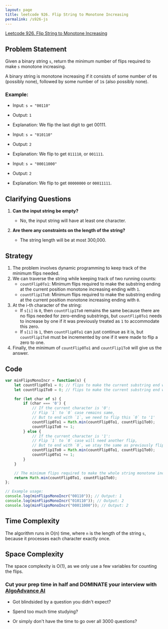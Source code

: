 ```yaml
---
layout: page
title: leetcode 926. Flip String to Monotone Increasing
permalink: /s926-js
---
```

[Leetcode 926. Flip String to Monotone Increasing](https://algoadvance.github.io/algoadvance/l926)
## Problem Statement
Given a binary string `s`, return the minimum number of flips required to make `s` monotone increasing.

A binary string is monotone increasing if it consists of some number of `0`s (possibly none), followed by some number of `1`s (also possibly none).

### Example:
- Input: `s = "00110"`
- Output: `1`
- Explanation: We flip the last digit to get 00111.

- Input: `s = "010110"`
- Output: `2`
- Explanation: We flip to get `011110`, or `001111`.

- Input: `s = "00011000"`
- Output: `2`
- Explanation: We flip to get `00000000` or `00011111`.

## Clarifying Questions
1. **Can the input string be empty?**
   - No, the input string will have at least one character.
   
2. **Are there any constraints on the length of the string?**
   - The string length will be at most 300,000.

## Strategy
1. The problem involves dynamic programming to keep track of the minimum flips needed.
2. We can traverse the string while keeping track of two running counts:
   - `countFlip0To1`: Minimum flips required to make the substring ending at the current position monotone increasing ending with `1`.
   - `countFlip1To0`: Minimum flips required to make the substring ending at the current position monotone increasing ending with `0`.
3. At the i-th character of the string:
   - If `s[i]` is `0`, then `countFlip1To0` remains the same because there are no flips needed for zero-ending substrings, but `countFlip0To1` needs to increase by one if it was previously treated as `1` to accommodate this zero.
   - If `s[i]` is `1`, then `countFlip0To1` can just continue as it is, but `countFlip1To0` must be incremented by one if it were made to flip a zero to one.
4. Finally, the minimum of `countFlip0To1` and `countFlip1To0` will give us the answer.

## Code
```javascript
var minFlipsMonoIncr = function(s) {
    let countFlip0To1 = 0; // flips to make the current substring end with 0
    let countFlip1To0 = 0; // flips to make the current substring end with 1

    for (let char of s) {
        if (char === '0') {
            // If the current character is '0':
            // Flip `1` to `0` case remains same,
            // But to end with `1`, we need to flip this `0` to '1'
            countFlip0To1 = Math.min(countFlip0To1, countFlip1To0);
            countFlip1To0 += 1;
        } else {
            // If the current character is '1':
            // Flip `1` to `0` case will need another flip,
            // But to end with `0`, we stay the same as previously flipped 0s
            countFlip1To0 = Math.min(countFlip0To1, countFlip1To0);
            countFlip0To1 += 1;
        }
    }

    // The minimum flips required to make the whole string monotone increasing
    return Math.min(countFlip0To1, countFlip1To0);
};

// Example usage:
console.log(minFlipsMonoIncr("00110")); // Output: 1
console.log(minFlipsMonoIncr("010110")); // Output: 2
console.log(minFlipsMonoIncr("00011000")); // Output: 2
```

## Time Complexity
The algorithm runs in O(n) time, where `n` is the length of the string `s`, because it processes each character exactly once.

## Space Complexity
The space complexity is O(1), as we only use a few variables for counting the flips.


### Cut your prep time in half and DOMINATE your interview with [AlgoAdvance AI](https://algoAdvance.com)

- Got blindsided by a question you didn't expect?

- Spend too much time studying?

- Or simply don't have the time to go over all 3000 questions?

